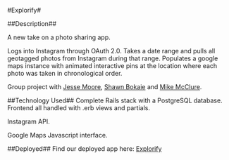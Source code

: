 #Explorify#

##Description##

A new take on a photo sharing app.

Logs into Instagram through OAuth 2.0.  Takes a date range and pulls all geotagged photos from Instagram during that range.  Populates a google maps instance with animated interactive pins at the location where each photo was taken in chronological order. 

Group project with [Jesse Moore]("https://github.com/MooreJesseB"), [Shawn Bokaie]("https://github.com/sbokaie") and [Mike McClure]("https://github.com/SalamanderMike").

##Technology Used##
Complete Rails stack with a PostgreSQL database.  Frontend all handled with .erb views and partials.

Instagram API.

Google Maps Javascript interface.

##Deployed##
Find our deployed app here:  [Explorify]("http://explorify.herokuapp.com/")

